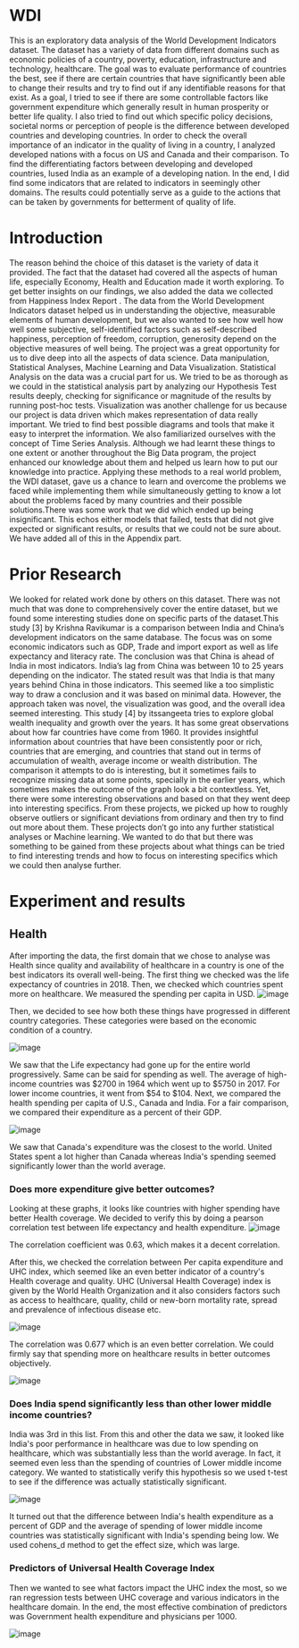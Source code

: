 # WDI
This is an exploratory data analysis of the World Development Indicators dataset. The dataset has a variety of data from different domains such as economic policies of a country, poverty, education, infrastructure and technology, healthcare. The goal was to evaluate performance of countries the best, see if there are certain countries that have significantly been able to change their results and try to find out if any identifiable reasons for that exist. As a goal, I tried to see if there are some controllable factors like government expenditure which generally result in human prosperity or better life quality. I also tried to find out which specific policy decisions, societal norms or perception of people is the difference between developed countries and developing countries. In order to check the overall importance of an indicator in the quality of living in a country, I analyzed developed nations with a focus on US and Canada and their comparison. To find the differentiating factors between developing and developed countries, Iused India as an example of a developing nation. In the end, I did find some indicators that are related to indicators in seemingly other domains. The results could potentially serve as a guide to the actions that can be taken by governments for betterment of quality of life.

# Introduction

The reason behind the choice of this dataset is the variety of data it provided. The fact that the dataset had covered all the aspects of human life, especially Economy, Health and Education made it worth exploring. To get better insights on our findings, we also added the data we collected from Happiness Index Report . The data from the World Development Indicators dataset helped us in understanding the objective, measurable elements of human development, but we also wanted to see how well how well some subjective, self-identified factors such as self-described happiness, perception of freedom, corruption, generosity depend on the objective measures of well being. The project was a great opportunity for us to dive deep into all the aspects of data science. Data manipulation, Statistical Analyses, Machine Learning and Data Visualization. Statistical Analysis on the data was a crucial part for us. We tried to be as thorough as we could in the statistical analysis part by analyzing our Hypothesis Test results deeply, checking for significance or magnitude of the results by running post-hoc tests. Visualization was another challenge for us because our project is data driven which makes representation of data really important. We tried to find best possible diagrams and tools that make it easy to interpret the information. We also familiarized ourselves with the concept of Time Series Analysis. Although we had learnt these things to one extent or another throughout the Big Data program, the project enhanced our knowledge about them and helped us learn how to put our knowledge into practice. Applying these methods to a real world problem, the WDI dataset, gave us a chance to learn and overcome the problems we faced while implementing them while simultaneously getting to know a lot about the problems faced by many countries and their possible solutions.There was some work that we did which ended up being insignificant. This echos either models that failed, tests that did not give expected or significant results, or results that we could not be sure about. We have added all of this in the Appendix part.

# Prior Research 
We looked for related work done by others on this dataset. There was not much that was done to comprehensively cover the entire dataset, but we found some interesting studies done on specific parts of the dataset.This study [3] by Krishna Ravikumar is a comparison between India and China’s development indicators on the same database. The focus was on some economic indicators such as GDP, Trade and import export as well as life expectancy and literacy rate. The conclusion was that China is ahead of India in most indicators. India’s lag from China was between 10 to 25 years depending on the indicator. The stated result was that India is that many years behind China in those indicators. This seemed like a too simplistic way to draw a conclusion and it was based on minimal data. However, the approach taken was novel, the visualization was good, and the overall idea seemed interesting. This study [4] by itssangeeta tries to explore global wealth inequality and growth over the years. It has some great observations about how far countries have come from 1960. It provides insightful information about countries that have been consistently poor or rich, countries that are emerging, and countries that stand out in terms of accumulation of wealth, average income or wealth distribution. The comparison it attempts to do is interesting, but it sometimes fails to recognize missing data at some points, specially in the earlier years, which sometimes makes the outcome of the graph look a bit contextless. Yet, there were some interesting observations and based on that they went deep into interesting specifics. From these projects, we picked up how to roughly observe outliers or significant deviations from ordinary and then try to find out more about them. These projects don’t go into any further statistical analyses or Machine learning. We wanted to do that but there was something to be gained from these projects about what things can be tried to find interesting trends and how to focus on interesting specifics which we could then analyse further.

# Experiment and results 
## Health
After importing the data, the first domain that we chose to analyse was Health since quality and availability of healthcare in a country is one of the best indicators its overall well-being.
The first thing we checked was the life expectancy of countries in 2018. Then, we checked which countries spent more on healthcare. We measured the spending per capita in USD.
![image](https://user-images.githubusercontent.com/46672370/119705044-5213dc00-be26-11eb-969a-bb9bdfc0595f.png)


Then, we decided to see how both these things have progressed in different country categories. These categories were based on the economic condition of a country.

![image](https://user-images.githubusercontent.com/46672370/119705172-6eb01400-be26-11eb-8445-83d645e1accf.png)


We saw that the Life expectancy had gone up for the entire world progressively. Same can be said for spending as well. The average of high-income countries was $2700 in 1964 which went up to $5750 in 2017. For lower income countries, it went from $54 to $104. 
Next, we compared the health spending per capita of U.S., Canada and India. For a fair comparison, we compared their expenditure as a percent of their GDP.

![image](https://user-images.githubusercontent.com/46672370/119705265-85ef0180-be26-11eb-896b-ab9a66685c90.png)

We saw that Canada's expenditure was the closest to the world. United States spent a lot higher than Canada whereas India's spending seemed significantly lower than the world average. 

### Does more expenditure give better outcomes? 

Looking at these graphs, it looks like countries with higher spending have better Health coverage. We decided to verify this by doing a pearson correlation test between life expectancy and health expenditure.
![image](https://user-images.githubusercontent.com/46672370/119705455-c2226200-be26-11eb-9e21-9dc4c8d6c10e.png)

The correlation coefficient was 0.63, which makes it a decent correlation.

After this, we checked the correlation between Per capita expenditure and UHC index, which seemed like an even better indicator of a country's Health coverage and quality. UHC (Universal Health Coverage) index is given by the World Health Organization and it also considers factors such as access to healthcare, quality, child or new-born mortality rate, spread and prevalence of infectious disease etc.

![image](https://user-images.githubusercontent.com/46672370/119705735-1a596400-be27-11eb-90ce-296785cf1e0c.png)


The correlation was 0.677 which is an even better correlation. We could firmly say that spending more on healthcare results in better outcomes objectively.

![image](https://user-images.githubusercontent.com/46672370/119705859-4379f480-be27-11eb-844d-41317bc1052d.png)

### Does India spend significantly less than other lower middle income countries?

India was 3rd in this list. From this and other the data we saw, it looked like India's poor performance in healthcare was due to low spending on healthcare, which was substantially less than the world average. In fact, it seemed even less than the spending of countries of Lower middle income category. We wanted to statistically verify this hypothesis so we used t-test to see if the difference was actually statistically significant.

![image](https://user-images.githubusercontent.com/46672370/119705965-60aec300-be27-11eb-9f28-b7cd35a5e0f4.png)

It turned out that the difference between India's health expenditure as a percent of GDP and the average of spending of lower middle income countries was statistically significant with India's spending being low. We used cohens_d method to get the effect size, which was large. 

### Predictors of Universal Health Coverage Index 

Then we wanted to see what factors impact the UHC index the most, so we ran regression tests between UHC coverage and various indicators in the healthcare domain. In the end, the most effective combination of predictors was Government health expenditure and physicians per 1000.

![image](https://user-images.githubusercontent.com/46672370/119706192-a4a1c800-be27-11eb-839a-95921302a853.png)


